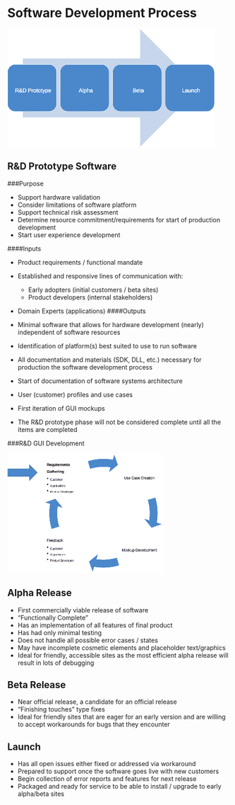 Software Development Process
============================
![Image of Software Process](./images/sw_process_arrow.png)

R&D Prototype Software
----------------------

###Purpose

   - Support hardware validation
   - Consider limitations of software platform
   - Support technical risk assessment
   - Determine resource commitment/requirements for start of production development
   - Start user experience development

####Inputs

   - Product requirements / functional mandate
   - Established and responsive lines of communication with:
      * Early adopters (initial customers / beta sites)
      * Product developers (internal stakeholders)
   - Domain Experts (applications)
####Outputs

   - Minimal software that allows for hardware development (nearly) independent of software resources
   - Identification of platform(s) best suited to use to run software
   - All documentation and materials (SDK, DLL, etc.) necessary for production the software development process
   - Start of documentation of software systems architecture
   - User (customer) profiles and use cases
   - First iteration of GUI mockups
   - The R&D prototype phase will not be considered complete until all the items are completed


###R&D GUI Development


![Image of Software Process Cycle](./images/process_cycle.png)



Alpha Release
-------------

   - First commercially viable release of software
   - “Functionally Complete”
   - Has an implementation of all features of final product
   - Has had only minimal testing
   - Does not handle all possible error cases / states
   - May have incomplete cosmetic elements and placeholder text/graphics
   - Ideal for friendly, accessible sites as the most efficient alpha release will result in lots of debugging

Beta Release
------------

   - Near official release, a candidate for an official release
   - “Finishing touches” type fixes
   - Ideal for friendly sites that are eager for an early version and are willing to accept
     workarounds for bugs that they encounter


Launch
------

   - Has all open issues either fixed or addressed via workaround
   - Prepared to support once the software goes live with new customers
   - Begin collection of error reports and features for next release
   - Packaged and ready for service to be able to install / upgrade to early alpha/beta sites